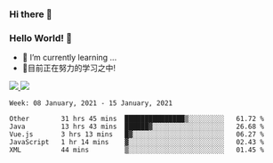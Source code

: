### Hi there 👋
### Hello World! 🙌

- 🌱 I’m currently learning ...
- 📖目前正在努力的学习之中!

<a href="https://github.com/anuraghazra/github-readme-stats">
  <img src="https://github-readme-stats.vercel.app/api?username=keyboardWithDream&show_icons=true&repo=github-readme-stats" />
</a>
<a href="https://github.com/anuraghazra/convoychat">
  <img src="https://github-readme-stats.vercel.app/api/top-langs/?username=keyboardWithDream&layout=compact&repo=convoychat" />
</a>



<!--START_SECTION:waka-->
```text
Week: 08 January, 2021 - 15 January, 2021

Other        31 hrs 45 mins  ███████████████▒░░░░░░░░░   61.72 % 
Java         13 hrs 43 mins  ██████▓░░░░░░░░░░░░░░░░░░   26.68 % 
Vue.js       3 hrs 13 mins   █▓░░░░░░░░░░░░░░░░░░░░░░░   06.27 % 
JavaScript   1 hr 14 mins    ▓░░░░░░░░░░░░░░░░░░░░░░░░   02.43 % 
XML          44 mins         ▒░░░░░░░░░░░░░░░░░░░░░░░░   01.45 % 
```
<!--END_SECTION:waka-->
